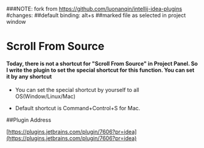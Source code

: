 ###NOTE: fork from https://github.com/luonanqin/intellij-idea-plugins
#changes:
##default binding: alt+s
##marked file as selected in project window

Scroll From Source
=====================

####  Today, there is not a shortcut for "Scroll From Source" in Project Panel. So I write the plugin to set the special shortcut for this function. You can set it by any shortcut

* You can set the special shortcut by yourself to all OS(Window/Linux/Mac)

* Default shortcut is Command+Control+S for Mac.

##Plugin Address

[https://plugins.jetbrains.com/plugin/7606?pr=idea](https://plugins.jetbrains.com/plugin/7606?pr=idea)
